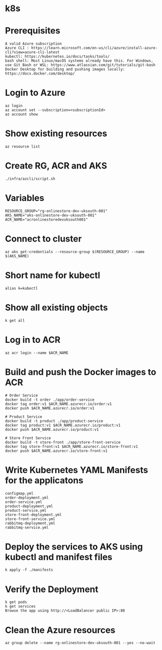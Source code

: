 # k8s

# Prerequisites

    A valid Azure subscription
    Azure CLI : https://learn.microsoft.com/en-us/cli/azure/install-azure-cli?view=azure-cli-latest
    kubectl: https://kubernetes.io/docs/tasks/tools/
    bash shell: Most Linux/macOS systems already have this. For Windows, use Git Bash or WSL: https://www.atlassian.com/git/tutorials/git-bash
    Docker Desktop for building and pushing images locally: https://docs.docker.com/desktop/

# Login to Azure

    az login
    az account set --subscription=<subscriptionId>
    az account show

# Show existing resources

    az resource list

# Create RG, ACR and AKS

    ./infra/azcli/script.sh

# Variables

    RESOURCE_GROUP="rg-onlinestore-dev-uksouth-001"
    AKS_NAME="aks-onlinestore-dev-uksouth-001"
    ACR_NAME="acronlinestoredevuksouth001"

# Connect to cluster

    az aks get-credentials --resource-group $(RESOURCE_GROUP) --name $(AKS_NAME)

# Short name for kubectl

    alias k=kubectl

# Show all existing objects

    k get all

# Log in to ACR

    az acr login --name $ACR_NAME

# Build and push the Docker images to ACR

    # Order Service
    docker build -t order ./app/order-service 
    docker tag order:v1 $ACR_NAME.azurecr.io/order:v1
    docker push $ACR_NAME.azurecr.io/order:v1

    # Product Service
    docker build -t product ./app/product-service 
    docker tag product:v1 $ACR_NAME.azurecr.io/product:v1
    docker push $ACR_NAME.azurecr.io/product:v1

    # Store Front Service
    docker build -t store-front ./app/store-front-service 
    docker tag store-front:v1 $ACR_NAME.azurecr.io/store-front:v1
    docker push $ACR_NAME.azurecr.io/store-front:v1

# Write Kubernetes YAML Manifests for the applicatons

    configmap.yml
    order-deployment.yml
    order-service.yml
    product-deployment.yml
    product-service.yml
    store-front-deployment.yml
    store-front-service.yml
    rabbitmq-deployment.yml
    rabbitmq-service.yml

# Deploy the services to AKS using kubectl and manifest files

    k apply -f ./manifests

# Verify the Deployment

    k get pods
    k get services
    Browse the app using http://<LoadBalancer public IP>:80

# Clean the Azure resources

    az group delete --name rg-onlinestore-dev-uksouth-001 --yes --no-wait